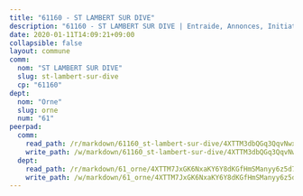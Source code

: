 ```yaml
---
title: "61160 - ST LAMBERT SUR DIVE"
description: "61160 - ST LAMBERT SUR DIVE | Entraide, Annonces, Initiatives"
date: 2020-01-11T14:09:21+09:00
collapsible: false
layout: commune
comm:
  nom: "ST LAMBERT SUR DIVE"
  slug: st-lambert-sur-dive
  cp: "61160"
dept:
  nom: "Orne"
  slug: orne
  num: "61"
peerpad:
  comm:
    read_path: /r/markdown/61160_st-lambert-sur-dive/4XTTM3dbQGq3QqvNwx3iEXr6jsV1G3z4NKeXnheA1v1z511PA
    write_path: /w/markdown/61160_st-lambert-sur-dive/4XTTM3dbQGq3QqvNwx3iEXr6jsV1G3z4NKeXnheA1v1z511PA-K3TgUtEvdzmAMPdXxghu1EmbBoJUzTh9HprAmUuuu5FBn1vnhi7owfXWybCVDioUesjjPnu7Ga6ue18ULZmeWkr4aKFBJ4u6J27K6uHgcLsSXTwqiUhFRqfCEUhuC3hqeBLB1oZn
  dept:
    read_path: /r/markdown/61_orne/4XTTM7JxGK6NxaKY6Y8dKGfHmSManyy6z5d78TaTcUn3zJjy6
    write_path: /w/markdown/61_orne/4XTTM7JxGK6NxaKY6Y8dKGfHmSManyy6z5d78TaTcUn3zJjy6-K3TgUN9f9h2Fmk7w15QXNPtmJYWWDYEB4sLb6BW46ErzRh2NG4TmnnXd3GJfJ3dVSNBE8WudjKbLAy4CD2mQTtYeoUAUzvKztzGsCxcQ4ezpe7WGMgkNubsBkL3vV47Zushr5DqN
---
```


